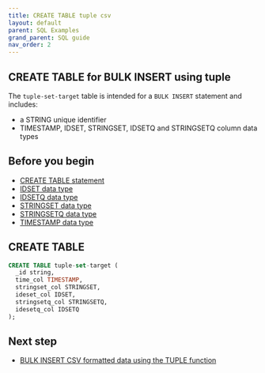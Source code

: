 ```yaml
---
title: CREATE TABLE tuple csv
layout: default
parent: SQL Examples
grand_parent: SQL guide
nav_order: 2
---
```


## CREATE TABLE for BULK INSERT using tuple

The `tuple-set-target` table is intended for a `BULK INSERT` statement and includes:
* a STRING unique identifier
* TIMESTAMP, IDSET, STRINGSET, IDSETQ and STRINGSETQ column data types

## Before you begin

* [CREATE TABLE statement](/docs/sql-guide/statements/statement-table-create)
* [IDSET data type](/docs/sql-guide/data-types/data-type-idset)
* [IDSETQ data type](/docs/sql-guide/data-types/data-type-idsetq)
* [STRINGSET data type](/docs/sql-guide/data-types/data-type-stringset)
* [STRINGSETQ data type](/docs/sql-guide/data-types/data-type-stringsetq)
* [TIMESTAMP data type](/docs/sql-guide/data-types/data-type-timestamp)

## CREATE TABLE

```sql
CREATE TABLE tuple-set-target (
  _id string,
  time_col TIMESTAMP,
  stringset_col STRINGSET,
  ideset_col IDSET,
  stringsetq_col STRINGSETQ,
  idesetq_col IDSETQ
);
```

## Next step

* [BULK INSERT CSV formatted data using the TUPLE function](/docs/sql-guide/examples/sql-eg-insert/sql-eg-insert-bulk-tuple-set-target)
